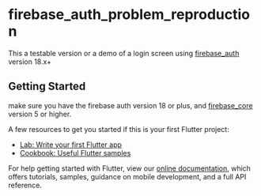 # firebase_auth_problem_reproduction

This a testable version or a demo of a login screen using [firebase_auth](https://github.com/FirebaseExtended/flutterfire#firebase_auth) version 18.x+ 

## Getting Started

make sure you have the firebase auth version 18 or plus, and [firebase_core](https://github.com/FirebaseExtended/flutterfire#firebase_core) version 5 or higher.

A few resources to get you started if this is your first Flutter project:

- [Lab: Write your first Flutter app](https://flutter.dev/docs/get-started/codelab)
- [Cookbook: Useful Flutter samples](https://flutter.dev/docs/cookbook)

For help getting started with Flutter, view our
[online documentation](https://flutter.dev/docs), which offers tutorials,
samples, guidance on mobile development, and a full API reference.
